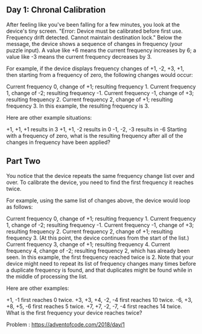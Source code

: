 ## Day 1: Chronal Calibration

After feeling like you've been falling for a few minutes, you look at the device's tiny screen. "Error: Device must be calibrated before first use. Frequency drift detected. Cannot maintain destination lock." Below the message, the device shows a sequence of changes in frequency (your puzzle input). A value like +6 means the current frequency increases by 6; a value like -3 means the current frequency decreases by 3.

For example, if the device displays frequency changes of +1, -2, +3, +1, then starting from a frequency of zero, the following changes would occur:

Current frequency 0, change of +1; resulting frequency 1.
Current frequency 1, change of -2; resulting frequency -1.
Current frequency -1, change of +3; resulting frequency 2.
Current frequency 2, change of +1; resulting frequency 3.
In this example, the resulting frequency is 3.

Here are other example situations:

+1, +1, +1 results in 3
+1, +1, -2 results in 0
-1, -2, -3 results in -6
Starting with a frequency of zero, what is the resulting frequency after all of the changes in frequency have been applied?

## Part Two

You notice that the device repeats the same frequency change list over and over. To calibrate the device, you need to find the first frequency it reaches twice.

For example, using the same list of changes above, the device would loop as follows:

Current frequency 0, change of +1; resulting frequency 1.
Current frequency 1, change of -2; resulting frequency -1.
Current frequency -1, change of +3; resulting frequency 2.
Current frequency 2, change of +1; resulting frequency 3.
(At this point, the device continues from the start of the list.)
Current frequency 3, change of +1; resulting frequency 4.
Current frequency 4, change of -2; resulting frequency 2, which has already been seen.
In this example, the first frequency reached twice is 2. Note that your device might need to repeat its list of frequency changes many times before a duplicate frequency is found, and that duplicates might be found while in the middle of processing the list.

Here are other examples:

+1, -1 first reaches 0 twice.
+3, +3, +4, -2, -4 first reaches 10 twice.
-6, +3, +8, +5, -6 first reaches 5 twice.
+7, +7, -2, -7, -4 first reaches 14 twice.
What is the first frequency your device reaches twice?

Problem : https://adventofcode.com/2018/day/1
